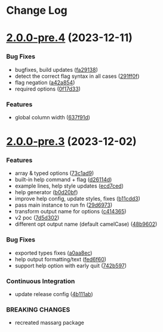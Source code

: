 # Change Log

# [2.0.0-pre.4](https://github.com/chenasraf/massarg/compare/v2.0.0-pre.3...v2.0.0-pre.4) (2023-12-11)


### Bug Fixes

* bugfixes, build updates ([fa29138](https://github.com/chenasraf/massarg/commit/fa29138fd1bb4ac0b574086caf5dd721c17e676b))
* detect the correct flag syntax in all cases ([291ff0f](https://github.com/chenasraf/massarg/commit/291ff0fe0ef2c33cfa5d0fae3939ce9290397f29))
* flag negation ([a42a854](https://github.com/chenasraf/massarg/commit/a42a8547195f1c7c932081584af501f8bb05ef19))
* required options ([0f17d33](https://github.com/chenasraf/massarg/commit/0f17d336fb41f7c39e8dc3f536861d9bd8ab6601))


### Features

* global column width ([637f91d](https://github.com/chenasraf/massarg/commit/637f91d8ba777e6e1d98b3a65e4cc4b8a2722661))

# [2.0.0-pre.3](https://github.com/chenasraf/massarg/compare/v1.0.6...v2.0.0-pre.3) (2023-12-02)

### Features

* array & typed options ([73c1ad9](https://github.com/chenasraf/massarg/commit/73c1ad95913ab3cba5ca304e2759a9fd76212ccc))
* built-in help command + flag ([d26114d](https://github.com/chenasraf/massarg/commit/d26114dd321362c9987045878fb94fc63eb91f7e))
* example lines, help style updates ([ecd7ced](https://github.com/chenasraf/massarg/commit/ecd7ced3e8ed1f9f771d4e7522d4a8a6c76ae320))
* help generator ([b0d20bf](https://github.com/chenasraf/massarg/commit/b0d20bf48a2c37aedab6f12b078417706b0d3e89))
* improve help config, update styles, fixes ([b11cdd3](https://github.com/chenasraf/massarg/commit/b11cdd35a8ac0ac2c61148ddb4487dce4c0f5fca))
* pass main instance to run fn ([29d6973](https://github.com/chenasraf/massarg/commit/29d6973eecbaa2d86e496387fe946a53c9662466))
* transform output name for options ([c414365](https://github.com/chenasraf/massarg/commit/c414365fbe602419a19f5522055e5b3c2fed761a))
* v2 poc ([7d5d302](https://github.com/chenasraf/massarg/commit/7d5d3025c6c65ee2d858aaf1beed50d847f423b4))
* different opt output name (default camelCase) ([48b9602](https://github.com/chenasraf/massarg/commit/48b96022e42c6de1776485be1d829247f50cb6ad))

### Bug Fixes

* exported types fixes ([a0aa8ec](https://github.com/chenasraf/massarg/commit/a0aa8ecbb7c112033842f080caaea666a75b88b1))
* help output formatting/text ([fed6f60](https://github.com/chenasraf/massarg/commit/fed6f602c5e682a2b585fed68ed05d95ed2a0a7e))
* support help option with early quit ([742b597](https://github.com/chenasraf/massarg/commit/742b597f1ec9392f09b6af181d9c9cee7f680ba6))

### Continuous Integration

* update release config ([4b111ab](https://github.com/chenasraf/massarg/commit/4b111ab6f69666a1f5540b08fc932bcf2ac03ee4))


### BREAKING CHANGES

* recreated massarg package

